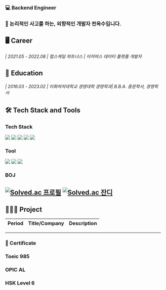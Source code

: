 ### 💻 Backend Engineer
### 🤔 논리적인 사고를 하는, 외향적인 개발자 천옥수입니다.

## 🖥 Career
###### | 2021.05 - 2022.08 | 펍스케일 파트너스 | 이커머스 데이터 플랫폼 개발자

## 📖 Education
###### | 2016.03 - 2023.02 | 이화여자대학교 경영대학 경영학과| B.B.A. 중문학사, 경영학사 

## 🛠 Tech Stack and Tools
### Tech Stack<br/>
<img src="https://img.shields.io/badge/Amazon AWS-232F3E?style=flat-square&logo=AWS&logoColor=white"/></a>
<img src="https://img.shields.io/badge/MySQL-4479A1?style=flat-square&logo=MySQL&logoColor=white"/></a>
<img src="https://img.shields.io/badge/Python-3776AB?style=flat-square&logo=c%2B%2B&logoColor=white"/></a>
<img src="https://img.shields.io/badge/JavaScript-F7DF1E?style=flat-square&logo=JavaScript&logoColor=white"/></a>
<img src="https://img.shields.io/badge/Vue-4FC08D?style=flat-square&logo=JavaScript&logoColor=white"/></a>


### Tool<br/>
<img src="https://img.shields.io/badge/Git-F05032?style=flat-square&logo=c%2B%2B&logoColor=white"/></a>
<img src="https://img.shields.io/badge/VS Code-217346?style=flat-square&logo=c%2B%2B&logoColor=white"/></a>
<img src="https://img.shields.io/badge/Tableau-E97627?style=flat-square&logo=Tableau&logoColor=white"/></a>



### BOJ<br/>
[![Solved.ac 프로필](https://mazassumnida.wtf/api/v2/generate_badge?boj=oksuchun)](https://solved.ac/oksuchun)
[![Solved.ac 잔디](http://mazandi.herokuapp.com/api?handle=oksuchun&theme=dark)](https://solved.ac/oksuchun)
---
## 🧑🏻‍💻 Project
|Period|Title/Company|Description|
|------|---|---|

---
### 🔖 Certificate
### Toeic 985
### OPIC AL
### HSK Level 6

